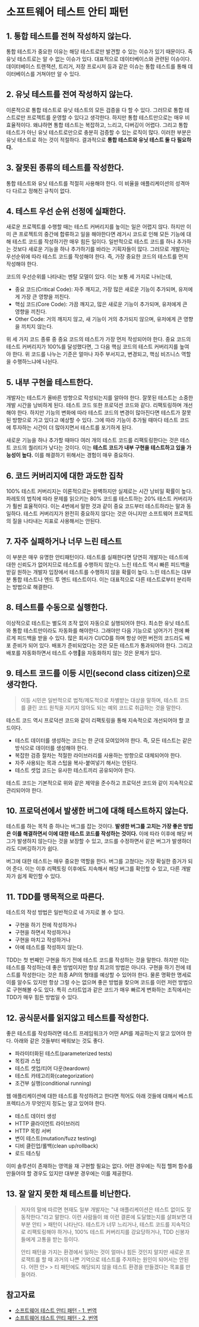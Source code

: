 # 소프트웨어 테스트 안티 패턴

## 1. 통합 테스트를 전혀 작성하지 않는다.
통합 테스트가 중요한 이유는 해당 테스트로만 발견할 수 있는 이슈가 있기 때문이다. 즉 유닛 테스트로는 알 수 없는 이슈가 있다. 대표적으로 데이터베이스와 관련된 이슈이다. 데이터베이스 트랜잭션, 트리거, 저장 프로시저 등과 같은 이슈는 통합 테스트를 통해 데이터베이스를 거쳐야만 알 수 있다.

## 2. 유닛 테스트를 전여 작성하지 않는다.
이론적으로 통합 테스트로 유닛 테스트의 모든 검증을 다 할 수 있다. 그러므로 통합 테스트로만 프로젝트를 운영할 수 있다고 생각한다. 하지만 통합 테스트만으로는 매우 비효율적이다. 왜냐하면 통합 테스트는 복잡하고, 느리고, 디버깅이 어렵다. 그리고 통합 테스트가 아닌 유닛 테스트로만으로 충분히 검증할 수 있는 로직이 많다. 이러한 부분은 유닛 테스트로 하는 것이 적절하다. 결과적으로 **통합 테스트와 유닛 테스트 둘 다 필요하다.**

## 3. 잘못된 종류의 테스트를 작성한다.
통합 테스트와 유닛 테스트를 적절히 사용해야 한다. 이 비율을 애플리케이션의 성격마다 다르고 정해진 규칙이 없다.

## 4. 테스트 우선 순위 선정에 실패한다.
새로운 프로젝트를 수행할 때는 테스트 커버리지를 높이는 일은 어렵지 않다. 하지만 이미 큰 프로젝트의 중간에 합류하고 일을 해야한다면 레거시 코드로 인해 모든 기능에 대해 테스트 코드를 작성하기란 매우 힘든 일이다. 일반적으로 테스트 코드를 하나 추가하는 것보다 새로운 기능을 하나 추가하기를 바라는 기획자들이 많다. 그러므로 개발자는 우선순위에 따라 테스트 코드를 작성해야 한다. 즉, 가장 중요한 코드의 테스트를 먼저 작성해야 한다.

코드의 우선순위를 나타내는 멘탈 모델이 있다. 이는 보통 세 가지로 나뉘는데,
- 중요 코드(Critical Code): 자주 깨지고, 가장 많은 새로운 기능이 추가되며, 유저에게 가장 큰 영향을 끼친다.
- 핵심 코드(Core Code): 가끔 깨지고, 많은 새로운 기능이 추가되며, 유저에게 큰 영향을 끼친다.
- Other Code: 거의 깨지지 않고, 새 기능이 거의 추가되지 않으며, 유저에게 큰 영향을 끼치지 않는다.

위 세 가지 코드 종류 중 중요 코드의 테스트가 가장 먼저 작성되어야 한다. 중요 코드의 테스트 커버리지가 100%를 달성했다면, 그 다음 핵심 코드의 테스트 커버리지를 높여야 한다. 위 코드를 나누는 기준은 얼마나 자주 부서지고, 변경되고, 핵심 비즈니스 역할을 수행하느냐에 나뉜다.

## 5. 내부 구현을 테스트한다.
개발자는 테스트가 올바른 방향으로 작성되는지를 알아야 한다. 잘못된 테스트는 소중한 개발 시간을 낭비하게 된다. 테스트 코드 또한 프로덕션 코드와 같다. 리팩토링하며 개선해야 한다. 하지만 기능의 변화에 따라 테스트 코드의 변경이 많아진다면 테스트가 잘못된 방향으로 가고 있다고 예상할 수 있다. 그에 따라 기능이 추가될 때마다 테스트 코드에 투자하는 시간이 더 많아지면서 테스트를 포기하게 된다.

새로운 기능을 하나 추가할 때마다 여러 개의 테스트 코드를 리팩토링한다는 것은 테스트 코드의 퀄리티가 낮다는 것이다. 이는 **테스트 코드가 내부 구현을 테스트하고 있을 가능성이 높다.** 이를 해결하기 위해서는 경험이 매우 중요하다.

## 6. 코드 커버리지에 대한 과도한 집착
100% 테스트 커버리지는 이론적으로는 완벽하지만 실제로는 시간 낭비일 확률이 높다. 파레토의 법칙에 따라 문제를 읽으키는 80% 코드를 테스트하는 20% 테스트 커버리자가 훨씬 효율적이다. 이는 4번에서 말한 것과 같이 중요 코드부터 테스트하라는 말과 동일하다. 테스트 커버리지가 완전히 중요하지 않다는 것은 아니지만 소프트웨어 프로젝트의 질을 나타내는 지표로 사용해서는 안된다.

## 7. 자주 실패하거나 너무 느린 테스트
이 부분은 매우 유명한 안티패턴이다. 테스트를 실패한다면 당연히 개발자는 테스트에 대한 신뢰도가 없어지므로 테스트를 수행하지 않는다. 느린 테스트 역시 빠른 피드백을 받길 원하는 개발자 입장에서 테스트를 수행하지 않을 확률이 높다. 느린 테스트는 대부분 통합 테스트나 엔드 투 엔드 테스트이다. 이는 대표적으로 다른 테스트로부터 분리하는 방법으로 해결한다.

## 8. 테스트를 수동으로 실행한다.
이상적으로 테스트는 별도의 조작 없이 자동으로 실행되어야 한다. 최소한 유닛 테스트와 통합 테스트만이라도 자동화를 해야한다. 그래야만 다음 기능으로 넘어가기 전에 빠르게 피드백을 받을 수 있다. 많은 회사가 CI/CD를 하며 항상 어떤 버전의 코드라도 배포 준비가 되어 있다. 배포가 준비되었다는 것은 모든 테스트가 통과되어야 한다. 그리고 배포를 자동화하면서 테스트 수행을 자동화하지 않는 것은 문제가 있다.

## 9. 테스트 코드를 이등 시민(second class citizen)으로 생각한다.
> 이등 시민은 일반적으로 법적/제도적으로 차별받는 대상을 말하며, 테스트 코드를 클린 코드 원칙을 지키지 않아도 되는 예외 코드로 취급하는 것을 말한다.

테스트 코드 역시 프로덕션 코드와 같이 리팩토링을 통해 지속적으로 개선되어야 할 코드이다.
- 테스트 데이터를 생성하는 코드는 한 군데 모여있어야 한다. 즉, 모든 테스트는 같은 방식으로 데이터를 생성해야 한다.
- 복잡한 검증 절차는 적절한 라이브러리를 사용하는 방향으로 대체되어야 한다.
- 자주 사용되는 목과 스텁을 복사-붙여넣기 해서는 안된다.
- 테스트 셋업 코드는 유사한 테스트끼리 공유되어야 한다.

테스트 코드는 기본적으로 위와 같은 제약을 준수하고 프로덕션 코드와 같이 지속적으로 관리되어야 한다.

## 10. 프로덕션에서 발생한 버그에 대해 테스트하지 않는다.
테스트를 하는 목적 중 하나는 버그를 잡는 것이다. **발생한 버그를 고치는 가장 좋은 방법은 이를 해결하면서 이에 대한 테스트 코드를 작성하는 것이다.** 이에 따라 이후에 해당 버그가 발생하지 않는다는 것을 보장할 수 있고, 코드를 수정하면서 같은 버그가 발생하더라도 디버깅하기가 쉽다.

버그에 대한 테스트는 매우 중요한 역할을 한다. 버그를 고쳤다는 가장 확실한 증거가 되어 준다. 이는 이후 리팩토링 이후에도 지속해서 해당 버그를 확인할 수 있고, 다른 개발자가 쉽게 확인할 수 있다.

## 11. TDD를 맹목적으로 따른다.
테스트의 작성 방법은 일반적으로 네 가지로 볼 수 있다.
- 구현을 하기 전에 작성하거나
- 구현을 하면서 작성하거나
- 구현을 마치고 작성하거나
- 아예 테스트를 작성하지 않는다.

TDD는 첫 번째인 구현을 하기 전에 테스트 코드를 작성하는 것을 말한다. 하지만 이는 테스트를 작성하는데 좋은 방법이지만 항상 최고의 방법은 아니다. 구현을 하기 전에 테스트를 작성한다는 것은 최종 API의 형태를 예상할 수 있어야 한다. 물론 명확한 명세로 이를 알수도 있지만 항상 그럴 수는 없으며 좋은 방법을 찾으며 코드를 이런 저런 방법으로 구현해볼 수도 있다. 특히 스타트업과 같은 코드가 매우 빠르게 변화하는 조직에서는 TDD가 매우 힘든 방법일 수 있다.

## 12. 공식문서를 읽지않고 테스트를 작성한다.
좋은 테스트를 작성하려면 테스트 프레임워크가 어떤 API를 제공하는지 알고 있어야 한다. 아래와 같은 것들부터 배워보는 것도 좋다.
- 파라미터화된 테스트(parameterized tests)
- 목킹과 스텁
- 테스트 셋업/티어 다운(teardown)
- 테스트 카테고리화(categorization)
- 조건부 실행(conditional running)

웹 애플리케이션에 대한 테스트를 작성하려고 한다면 적어도 아래 것들에 대해서 베스트 프렉티스가 무엇인지 정도는 알고 있어야 한다.
- 테스트 데이터 생성
- HTTP 클라이언트 라이브러리
- HTTP 목킹 서버
- 변이 테스트(mutation/fuzz testing)
- 디비 클린업/롤백(clean up/rollback)
- 로드 테스팅

이미 솔루션이 존재하는 영역을 재 구현할 필요는 없다. 어떤 경우에는 직접 헬퍼 함수를 만들어야 할 경우도 있지만 대부분 경우에는 이를 제공한다.

## 13. 잘 알지 못한 채 테스트를 비난한다.
> 저자의 말에 따르면 현재도 일부 개발자는 "내 애플리케이션은 테스트 없이도 잘 동작한다."라고 말한다. 이런 사람들이 왜 이런 결론에 도달했는지를 살펴보면 대부분 안티 > 패턴이 나타난다. 테스트가 너무 느리거나, 테스트 코드를 지속적으로 리팩토링해야 하거나, 100% 테스트 커버리지를 강요당하거나, TDD 신봉자들에게 고통을 받는 등이다.
>
> 안티 패턴을 가지는 환경에서 일하는 것이 얼마나 힘든 것인지 알지만 새로운 프로잭트를 할 때 과거의 나쁜 기억으로 테스트를 주저하는 원인이 되어서는 안된다. 어떤 안> > 티 패턴에도 해당되지 않을 테스트 환경을 만들겠다는 목표를 만들어라.


## 참고자료
- [소프트웨어 테스트 안티 패턴 - 1, 번역](https://velog.io/@leejh3224/%EC%86%8C%ED%94%84%ED%8A%B8%EC%9B%A8%EC%96%B4-%ED%85%8C%EC%8A%A4%ED%8A%B8-%EC%95%88%ED%8B%B0-%ED%8C%A8%ED%84%B4)
- [소프트웨어 테스트 안티 패턴 - 2, 번역](https://velog.io/@leejh3224/%EC%86%8C%ED%94%84%ED%8A%B8%EC%9B%A8%EC%96%B4-%ED%85%8C%EC%8A%A4%ED%8A%B8-%EC%95%88%ED%8B%B0-%ED%8C%A8%ED%84%B4-2)
